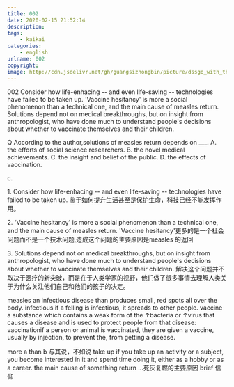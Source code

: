 ```yaml
---
title: 002
date: 2020-02-15 21:52:14
description:
tags:
	- kaikai
categories:
	- english
urlname: 002
copyright:
image: http://cdn.jsdelivr.net/gh/guangsizhongbin/picture/dssgo_with_the_territory.jpg
---
```

<span id="inline-yellow">002</span>
Consider how life-enhacing -- and even life-saving -- technologies have failed to be taken up. 'Vaccine hesitancy' is more a social phenomenon than a technical one, and the main cause of measles return. Solutions depend not on medical breakthroughs, but on insight from anthropologist, who have done much to understand people's decisions about whether to vaccinate themselves and their children.

<span id="inline-blue">Q</span>
According to the author,solutions of measles return depends on ___.
A. the efforts of social science researchers.
B. the novel medical achievements.
C. the insight and belief of the public.
D. the effects of vaccination.
<!--more-->
c.

<span id="inline-toc">1.</span>
Consider how life-enhacing -- and even life-saving -- technologies have failed to be taken up.
鉴于如何提升生活甚至是保护生命，科技已经不能发挥作用。

<span id="inline-toc">2.</span> 
'Vaccine hesitancy' is more a social phenomenon than a technical one, and the main cause of measles return.
'Vaccine hesitancy'更多的是一个社会问题而不是一个技术问题,造成这个问题的主要原因是measles 的返回

<span id="inline-toc">3.</span> 
Solutions depend not on medical breakthroughs, but on insight from anthropologist, who have done much to understand people's decisions about whether to vaccinate themselves and their children. 
解决这个问题并不取决于医疗的新突破，而是在于人类学家的视野，他们做了很多事情去理解人类关于为什么关注他们自己和他们的孩子的决定。


<span id="inline-purple">measles</span> an infectious disease than produces small, red spots all over the body.
<span id="inline-purple">infectious</span> if a felling is infectious, it spreads to other people.
<span id="inline-purple">vaccine</span>
a substance which contains a weak form of the ↑bacteria or ↑virus that causes a disease and is used to protect people from that disease:
<span id="inline-purple">vaccination</span>if a person or animal is vaccinated, they are given a vaccine, usually by injection, to prevent the, from getting a disease.

<span id="inline-red">more a than b</span> 与其说，不如说
<span id="inline-red">take up</span> if you take up an activity or a subject, you become interested in it and spend time doing it, either as a hobby or as a career.
<span id="inline-red">the main cause of something return</span> ...死灰复燃的主要原因
<span id="inline-red">brief</span> 信仰
